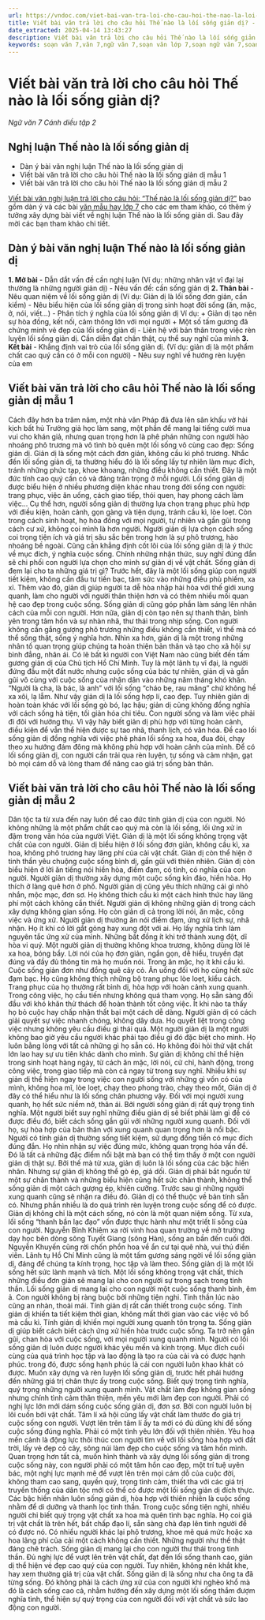 ```yaml
---
url: https://vndoc.com/viet-bai-van-tra-loi-cho-cau-hoi-the-nao-la-loi-song-gian-di-281838
title: Viết bài văn trả lời cho câu hỏi Thế nào là lối sống giản dị? - Ngữ văn 7 Cánh diều tập 2 - VnDoc.com
date_extracted: 2025-04-14 13:43:27
description: Viết bài văn trả lời cho câu hỏi Thế nào là lối sống giản dị? bao gồm dàn ý và các bài văn mẫu hay, mời các bạn tham khảo.
keywords: soạn văn 7,văn 7,ngữ văn 7,soạn văn lớp 7,soạn ngữ văn 7,soan van 7,văn lớp 7,ngữ văn lớp 7,giải văn 7,soạn văn 7 tập 2,soạn văn lớp 7 tập 2,ngu van 7,Soạn bài Viết bài văn nghị luận về một vấn đề trong đời sống,ngữ văn lớp 7 cánh diều,soạn văn 7 Viết bài văn nghị luận về một vấn đề trong đời sống,văn 7 cánh diều,soan van 7 canh dieu,Thế nào là lối sống giản dị,nghị luận Thế nào là lối sống giản dị
---
```


# Viết bài văn trả lời cho câu hỏi Thế nào là lối sống giản dị?
_Ngữ văn 7 Cánh diều tập 2_
## Nghị luận Thế nào là lối sống giản dị
  * Dàn ý bài văn nghị luận Thế nào là lối sống giản dị
  * Viết bài văn trả lời cho câu hỏi Thế nào là lối sống giản dị mẫu 1
  * Viết bài văn trả lời cho câu hỏi Thế nào là lối sống giản dị mẫu 2

[Viết bài văn nghị luận trả lời cho câu hỏi: “Thế nào là lối sống giản dị?”](<https://vndoc.com/viet-bai-van-tra-loi-cho-cau-hoi-the-nao-la-loi-song-gian-di-281838>) bao gồm dàn ý và các bài [văn mẫu hay lớp 7](<https://vndoc.com/van-mau-lop7>) cho các em tham khảo, có thêm ý tưởng xây dựng bài viết về nghị luận Thế nào là lối sống giản di. Sau đây mời các bạn tham khảo chi tiết.
## Dàn ý bài văn nghị luận Thế nào là lối sống giản dị
**1\. Mở bài**
\- Dẫn dắt vấn đề cần nghị luận \(Ví dụ: những nhân vật vĩ đại lại thường là những người giản dị\)
\- Nêu vấn đề: cần sống giản dị
**2\. Thân bài**
\- Nêu quan niệm về lối sống giản dị \(Ví dụ: Giản dị là lối sống đơn giản, cần kiềm\)
\- Nêu biểu hiện của lối sống giản dị trong sinh hoạt đời sống \(ăn, mặc, ở, nói, viết…\)
\- Phân tích ý nghĩa của lối sống giản dị
Ví dụ:
\+ Giản dị tạo nên sự hòa đồng, kết nối, cảm thông lớn với mọi người
\+ Một số tấm gương đã chứng minh vẻ đẹp của lối sống giản dị
\- Liên hệ với bản thân trong việc rèn luyện lối sống giản dị. Cần diễn đạt chân thật, cụ thể suy nghĩ của mình
**3\. Kết bài**
\- Khẳng định vai trò của lối sống giản dị. \(Ví dụ: giản dị là một phẩm chất cao quý cần có ở mỗi con người\)
\- Nêu suy nghĩ về hướng rèn luyện của em
## Viết bài văn trả lời cho câu hỏi Thế nào là lối sống giản dị mẫu 1
Cách đây hơn ba trăm năm, một nhà văn Pháp đã đưa lên sân khấu vở hài kịch bất hủ Trưởng giả học làm sang, một phần để mang lại tiếng cười mua vui cho khán giả, nhưng quan trọng hơn là phê phán những con người hào nhoáng phô trương mà vô tình bỏ quên một lối sống vô cùng cao đẹp: Sống giản dị.
Giản dị là sống một cách đơn giản, không cầu kì phô trương. Nhắc đến lối sống giản dị, ta thường hiểu đó là lối sống lấy tự nhiên làm mục đích, tránh những phức tạp, khoe khoang, những điều không cần thiết. Đây là một đức tính cao quý cần có và đáng trân trọng ở mỗi người. Lối sống giản dị được biểu hiện ở nhiều phương diện khác nhau trong đời sống con người: trang phục, việc ăn uống, cách giao tiếp, thói quen, hay phong cách làm việc… Cụ thể hơn, người sống giản dị thường lựa chọn trang phục phù hợp với điều kiện, hoàn cảnh, gọn gàng và tiện dụng, tránh cầu kì, lòe loẹt. Còn trong cách sinh hoạt, họ hòa đồng với mọi người, tự nhiên và gần gũi trong cách cư xử, không coi mình là hơn người. Người giản dị lựa chọn cách sống coi trọng tiện ích và giá trị sâu sắc bên trong hơn là sự phô trương, hào nhoáng bề ngoài. Cũng cần khẳng định cốt lõi của lối sống giản dị là ý thức về mục đích, ý nghĩa cuộc sống. Chính những nhận thức, suy nghĩ đúng đắn sẽ chi phối con người lựa chọn cho mình sự giản dị về vật chất.
Sống giản dị đem lại cho ta những giá trị gì? Trước hết, đây là một lối sống giúp con người tiết kiệm, không cần đầu tư tiền bạc, tâm sức vào những điều phù phiếm, xa xỉ. Thêm vào đó, giản dị giúp người ta dễ hòa nhập hài hòa với thế giới xung quanh, làm cho người với người thân thiện hơn và có thêm nhiều mối quan hệ cao đẹp trong cuộc sống. Sống giản dị cũng góp phần làm sáng lên nhân cách của mỗi con người. Hơn nữa, giản dị còn tạo nên sự thanh thản, bình yên trong tâm hồn và sự nhàn nhã, thư thái trong nhịp sống. Con người không cần gắng gượng phô trương những điều không cần thiết, vì thế mà có thể sống thật, sống ý nghĩa hơn. Nhìn xa hơn, giản dị là một trong những nhân tố quan trọng giúp chúng ta hoàn thiện bản thân và tạo cho xã hội sự bình đẳng, nhân ái.
Có lẽ bất kì người con Việt Nam nào cũng biết đến tấm gương giản dị của Chủ tịch Hồ Chí Minh. Tuy là một lãnh tụ vĩ đại, là người đứng đầu một đất nước nhưng cuộc sống của bác tự nhiên, giản dị và gần gũi vô cùng với cuộc sống của nhân dân vào những năm tháng khó khăn. “Người là cha, là bác, là anh” với lối sống “cháo bẹ, rau măng” chứ không hề xa xôi, lạ lẫm.
Như vậy giản dị là lối sống hợp lí, cao đẹp. Tuy nhiên giản dị hoàn toàn khác với lối sống gò bó, lạc hậu; giản dị cũng không đồng nghĩa với cách sống hà tiện, tối giản hóa chi tiêu. Con người sống và làm việc phải đi đôi với hưởng thụ. Vì vậy hãy biết giản dị phù hợp với từng hoàn cảnh, điều kiện để vẫn thể hiện được sự tao nhã, thanh lịch, có văn hóa. Đề cao lối sống giản dị đồng nghĩa với việc phê phán lối sống xa hoa, đua đòi, chạy theo xu hướng đám đông mà không phù hợp với hoàn cảnh của mình. Để có lối sống giản dị, con người cần trải qua rèn luyện, tự sống và cảm nhận, gạt bỏ mọi cám dỗ và lòng tham để nâng cao giá trị sống bản thân.
## Viết bài văn trả lời cho câu hỏi Thế nào là lối sống giản dị mẫu 2
Dân tộc ta từ xưa đến nay luôn đề cao đức tính giản dị của con người. Nó không những là một phẩm chất cao quý mà còn là lối sống, lối ứng xử in đậm trong văn hóa của người Việt.
Giản dị là một lối sống không trọng vật chất của con người. Giản dị biểu hiện ở lối sống đơn giản, không cầu kì, xa hoa, không phô trương hay lãng phí của cải vật chất. Giản dị còn thể hiện ở tinh thần yêu chuộng cuộc sống bình dị, gần gũi với thiên nhiên. Giản dị còn biểu hiện ở lời ăn tiếng nói hiền hòa, điềm đạm, có tình, có nghĩa của con người.
Người giản dị thường xây dựng một cuộc sống kín đáo, hiền hòa. Họ thích ở làng quê hơn ở phố. Người giản dị cũng yêu thích những cái gì nhỏ nhắn, mộc mạc, đơn sơ. Họ không thích cầu kì một cách hình thức hay lãng phí một cách không cần thiết.
Người giản dị không những giản dị trong cách xây dựng không gian sống. Họ còn giản dị cả trong lời nói, ăn mặc, công việc và ứng xử. Người giản dị thường ăn nói điềm đạm, ứng xử lịch sự, nhã nhặn. Họ ít khi có lời gắt gỏng hay xung đột với ai. Họ lấy nghĩa tình làm nguyên tắc ứng xử của mình. Những bất đồng ít khi trở thành xung đột, dĩ hòa vi quý. Một người giản dị thường không khoa trương, không dùng lời lẽ xa hoa, bóng bẩy. Lời nói của họ đơn giản, ngắn gọn, dễ hiểu, truyền đạt đúng và đầy đủ thông tin mà họ muốn nói. Trong ăn mặc, họ ít khi cầu kì. Cuộc sống giản đơn như đồng quê cây cỏ. Ăn uống đối với họ cũng hết sức đạm bạc. Họ cũng không thích những bộ trang phục lòe loẹt, kiểu cách. Trang phục của họ thường rất bình dị, hòa hợp với hoàn cảnh xung quanh. Trong công việc, họ cầu tiến nhưng không quá tham vọng. Họ sẵn sàng đối đầu với khó khăn thử thách để hoàn thành tốt công việc. Ít khi nào ta thấy họ bỏ cuộc hay chấp nhận thất bại một cách dễ dàng.
Người giản dị có cách giải quyết sự việc nhanh chóng, không dây dưa. Họ quyết liệt trong công việc nhưng không yêu cầu điều gì thái quá. Một người giản dị là một người không bao giờ yêu cầu người khác phải tạo điều gì đó đặc biệt cho mình. Họ luôn bằng lòng với tất cả những gì họ sẵn có. Họ không đòi hỏi thứ vật chất lớn lao hay sự ưu tiên khác dành cho mình.
Sự giản dị không chỉ thể hiện trong sinh hoạt hàng ngày, từ cách ăn mặc, lời nói, cử chỉ, hành động, trong công việc, trong giao tiếp mà còn cả ngay từ trong suy nghĩ. Nhiều khi sự giản dị thể hiện ngay trong việc con người sống với những gì vốn có của mình, không hoa mĩ, lòe loẹt, chạy theo phong trào, chạy theo mốt, Giản dị ở đây có thể hiểu như là lối sống chân phương vậy.
Đối với mọi người xung quanh, họ hết sức niềm nở, thân ái. Bởi người sống giản dị rất quý trọng tình nghĩa. Một người biết suy nghĩ những điều giản dị sẽ biết phải làm gì để có được điều đó, biết cách sống gần gũi với những người xung quanh. Đối với họ, sự hòa hợp của bản thân với xung quanh quan trọng hơn là nổi bậc.
Người có tính giản dị thường sống tiết kiệm, sử dụng đồng tiền có mục đích đúng đắn. Họ nhìn nhận sự việc đúng mức, không quan trọng hóa vấn đề. Đó là tất cả những đặc điểm nổi bật mà bạn có thể tìm thấy ở một con người giản dị thật sự. Bởi thế mà từ xưa, giản dị luôn là lối sống của các bậc hiền nhân.
Nhưng sự giản dị không thể gò ép, giả dối. Giản dị phải bắt nguồn từ một sự chân thành và những biểu hiện cũng hết sức chân thành, không thể sống giản dị một cách gượng ép, khiên cưỡng. Trước sau gì những người xung quanh cũng sẽ nhận ra điều đó. Giản dị có thể thuộc về bản tính sẵn có. Nhưng phần nhiều là do quá trình rèn luyện trong cuộc sống để có được.
Giản dị không chỉ là một cách sống, nó còn là một quan niệm sống. Từ xưa, lối sống “thanh bần lạc đạo” vốn được thực hành như một triết lí sống của con người. Nguyễn Bỉnh Khiêm xa rời vinh hoa quan trường về mở trường dạy học bên dòng sông Tuyết Giang \(sông Hàn\), sống an bần đến cuối đời. Nguyễn Khuyến cũng rời chốn phồn hoa về ẩn cư tại quê nhà, vui thú điền viên. Lãnh tụ Hồ Chí Minh cũng là một tấm gương sáng ngời về lối sống giản dị, đáng để chúng ta kính trọng, học tập và làm theo.
Sống giản dị là một lối sống hết sức lành mạnh và tích. Một lối sống không trọng vật chất, thích những điều đơn giản sẽ mang lại cho con người sự trong sạch trong tinh thần. Lối sống giản dị mang lại cho con người một cuộc sống thanh bình, êm ả. Con người không bị ràng buộc bởi những tiện nghi. Tinh thần lúc nào cũng an nhàn, thoải mái. Tính giản dị rất cần thiết trong cuộc sống. Tính giản dị khiến ta tiết kiệm thời gian, không mất thời gian vào các việc vô bổ mà cầu kì. Tính giản dị khiến mọi người xung quanh tôn trọng ta. Sống giản dị giúp biết cách biết cách ứng xử hiền hòa trước cuộc sống. Ta trở nên gần gũi, chan hòa với cuộc sống, với mọi người xung quanh mình. Người có lối sống giản dị luôn được người khác yêu mến và kính trọng.
Mục đích cuối cùng của quá trình học tập và lao động là tạo ra của cải và có được hạnh phúc. trong đó, được sống hạnh phúc là cái con người luôn khao khát có được. Muốn xây dựng và rèn luyện lối sống giản dị, trước hết phải hướng đến những giá trị chân thực ấy trong cuộc sống.
Biết quý trọng tình nghĩa, quý trọng những người xung quanh mình. Vật chất làm đẹp không gian sống nhưng chính tình cảm thân thiện, mến yêu mới làm đẹp con người.
Phải có nghị lực lớn mới dám sống cuộc sống giản dị, đơn sơ. Bởi con người luôn bị lôi cuốn bởi vật chất. Tâm lí xã hội cũng lấy vật chất làm thước đo giá trị cuộc sống con người. Vượt lên trên tâm lí ấy ta mới có đủ dũng khí để sống cuộc sống đúng nghĩa. Phải có một tình yêu lớn đối với thiên nhiên. Yêu hoa mến cảnh là động lực thôi thúc con người tìm về với lối sống hòa hợp với đất trời, lấy vẻ đẹp cỏ cây, sông núi làm đẹp cho cuộc sống và tâm hồn mình.
Quan trọng hơn tất cả, muốn hình thành và xây dựng lối sống giản dị trong cuộc sống này, con người phải có một tâm hồn cao đẹp, một trí tuệ uyên bác, một nghị lực mạnh mẽ để vượt lên trên mọi cám dỗ của cuộc đời, không tham cao sang, quyền quý, trọng tình cảm, thiết tha với các giá trị truyền thống của dân tộc mới có thể có được một lối sống giản dị đích thực. Các bậc hiền nhân luôn sống giản dị, hòa hợp với thiên nhiên là cuộc sống nhằm để di dưỡng và thanh lọc tinh thần.
Trong cuộc sống tiện nghi, nhiều người chỉ biết quý trọng vật chất xa hoa mà quên tình bạc nghĩa. Họ coi giá trị vật chất là trên hết, bất chấp đạo lí, sẵn sàng chà đạp lên tình người để có được nó. Có nhiều người khác lại phô trương, khoe mẽ quá mức hoặc xa hoa lãng phí của cải một cách không cần thiết. Những người như thế thật đáng chê trách.
Sống giản dị mang lại cho con người thư thái trong tinh thần. Đủ nghị lực để vượt lên trên vật chất, đạt đến lối sống thanh cao, giản dị thể hiện vẻ đẹp cao quý của con người. Tuy nhiên, không nên khắt khe, hay xem thường giá trị của vật chất.
Sống giản dị là sống như cha ông ta đã từng sống. Đó không phải là cách ứng xử của con người khi nghèo khổ mà đó là cách sống cao cả, nhằm hướng đến xây dựng một lối sống thắm đượm nghĩa tình, thể hiện sự quý trọng của con người đối với vật chất và sức lao động con người.
